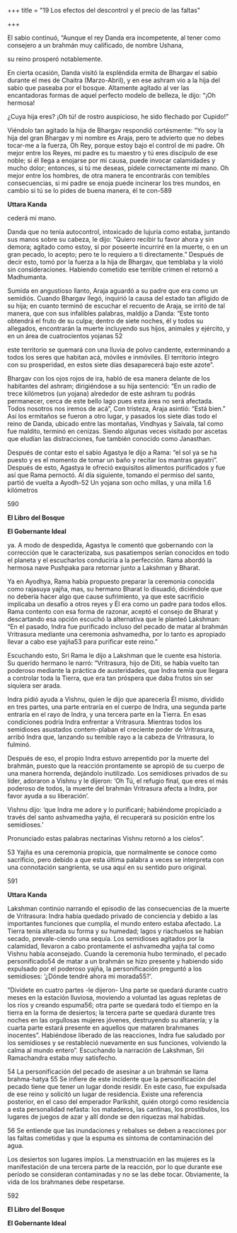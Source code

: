 +++
title = "19 Los efectos del descontrol y el precio de las faltas"

+++

El sabio continuó, “Aunque el rey Danda era incompetente, al tener como consejero a un brahmán muy calificado, de nombre Ushana,

su reino prosperó notablemente.

En cierta ocasión, Danda visitó la espléndida ermita de Bhargav el sabio durante el mes de Chaitra \(Marzo-Abril\), y en ese ashram vio a la hija del sabio que paseaba por el bosque. Altamente agitado al ver las encantadoras formas de aquel perfecto modelo de belleza, le dijo: “¡Oh hermosa\!

¿Cuya hija eres? ¡Oh tú\! de rostro auspicioso, he sido flechado por Cupido\!”



Viéndolo tan agitado la hija de Bhargav respondió cortésmente: “Yo soy la hija del gran Bhargav y mi nombre es Araja, pero te advierto que no debes tocar-me a la fuerza, Oh Rey, porque estoy bajo el control de mi padre. Oh mejor entre los Reyes, mi padre es tu maestro y tú eres discípulo de ese noble; si él llega a enojarse por mi causa, puede invocar calamidades y mucho dolor; entonces, si tú me deseas, pídele correctamente mi mano. Oh mejor entre los hombres, de otra manera te encontrarás con temibles consecuencias, si mi padre se enoja puede incinerar los tres mundos, en cambio si tú se lo pides de buena manera, él te con-589

**Uttara Kanda**

cederá mi mano.

Danda que no tenía autocontrol, intoxicado de lujuria como estaba, juntando sus manos sobre su cabeza, le dijo: “Quiero recibir tu favor ahora y sin demora; agitado como estoy, si por poseerte incurriré en la muerte, o en un gran pecado, lo acepto; pero te lo requiero a ti directamente.” Después de decir esto, tomó por la fuerza a la hija de Bhargav, que temblaba y la violó sin consideraciones. Habiendo cometido ese terrible crimen el retornó a Madhumanta.

Sumida en angustioso llanto, Araja aguardó a su padre que era como un semidiós. Cuando Bhargav llegó, inquirió la causa del estado tan afligido de su hija; en cuanto terminó de escuchar el recuento de Araja, se irritó de tal manera, que con sus infalibles palabras, maldijo a Danda: “Este tonto obtendrá el fruto de su culpa; dentro de siete noches, él y todos su allegados, encontrarán la muerte incluyendo sus hijos, animales y ejército, y en un área de cuatrocientos yojanas 52

este territorio se quemará con una lluvia de polvo candente, exterminando a todos los seres que habitan acá, móviles e inmóviles. El territorio íntegro con su prosperidad, en estos siete días desaparecerá bajo este azote”.

Bhargav con los ojos rojos de ira, habló de esa manera delante de los habitantes del ashram; dirigiéndose a su hija sentenció: “En un radio de trece kilómetros \(un yojana\) alrededor de este ashram tu podrás permanecer, cerca de este bello lago pues esta área no será afectada. Todos nosotros nos iremos de acá”, Con tristeza, Araja asintió: “Está bien.” Así los ermitaños se fueron a otro lugar, y pasados los siete días todo el reino de Danda, ubicado entre las montañas, Vindhyas y Saivala, tal como fue maldito, terminó en cenizas. Siendo algunas veces visitado por ascetas que eludían las distracciones, fue también conocido como Janasthan.

Después de contar esto el sabio Agastya le dijo a Rama: “el sol ya se ha puesto y es el momento de tomar un baño y recitar los mantras gayatri”. Después de esto, Agastya le ofreció exquisitos alimentos purificados y fue así que Rama pernoctó. Al día siguiente, tomando el permiso del santo, partió de vuelta a Ayodh-52 Un yojana son ocho millas, y una milla 1.6 kilómetros

590

**El Libro del Bosque**

**El Gobernante Ideal**

ya. A modo de despedida, Agastya le comentó que gobernando con la corrección que le caracterizaba, sus pasatiempos serían conocidos en todo el planeta y el escucharlos conduciría a la perfección. Rama abordó la hermosa nave Pushpaka para retornar junto a Lakshman y Bharat.

Ya en Ayodhya, Rama había propuesto preparar la ceremonia conocida como rajasuya yajña, mas, su hermano Bharat lo disuadió, diciéndole que no debería hacer algo que cause sufrimiento, ya que este sacrificio implicaba un desafío a otros reyes y Él era como un padre para todos ellos. Rama contento con esa forma de razonar, aceptó el consejo de Bharat y descartando esa opción escuchó la alternativa que le planteó Lakshman: “En el pasado, Indra fue purificado incluso del pecado de matar al brahmán Vritrasura mediante una ceremonia ashvamedha, por lo tanto es apropiado llevar a cabo ese yajña53 para purificar este reino.”

Escuchando esto, Sri Rama le dijo a Lakshman que le cuente esa historia. Su querido hermano le narró: “Vritrasura, hijo de Diti, se había vuelto tan poderoso mediante la práctica de austeridades, que Indra temía que llegara a controlar toda la Tierra, que era tan próspera que daba frutos sin ser siquiera ser arada.

Indra pidió ayuda a Vishnu, quien le dijo que aparecería Él mismo, dividido en tres partes, una parte entraría en el cuerpo de Indra, una segunda parte entraría en el rayo de Indra, y una tercera parte en la Tierra. En esas condiciones podría Indra enfrentar a Vritrasura. Mientras todos los semidioses asustados contem-plaban el creciente poder de Vritrasura, arribó Indra que, lanzando su temible rayo a la cabeza de Vritrasura, lo fulminó.

Después de eso, el propio Indra estuvo arrepentido por la muerte del brahmán, puesto que la reacción prontamente se apropió de su cuerpo de una manera horrenda, dejándolo inutilizado. Los semidioses privados de su líder, adoraron a Vishnu y le dijeron: ‘Oh Tú, el refugio final, que eres el más poderoso de todos, la muerte del brahmán Vritrasura afecta a Indra, por favor ayuda a su liberación’.

Vishnu dijo: ‘que Indra me adore y lo purificaré; habiéndome propiciado a través del santo ashvamedha yajña, él recuperará su posición entre los semidioses.’

Pronunciado estas palabras nectarinas Vishnu retornó a los cielos”.

53 Yajña es una ceremonia propicia, que normalmente se conoce como sacrificio, pero debido a que esta última palabra a veces se interpreta con una connotación sangrienta, se usa aquí en su sentido puro original.

591

**Uttara Kanda**

Lakshman continúo narrando el episodio de las consecuencias de la muerte de Vritrasura: Indra había quedado privado de conciencia y debido a las importantes funciones que cumplía, el mundo entero estaba afectado. La Tierra tenía alterada su forma y su humedad; lagos y riachuelos se habían secado, prevale-ciendo una sequía. Los semidioses agitados por la calamidad, llevaron a cabo prontamente el ashvamedha yajña tal como Vishnu había aconsejado. Cuando la ceremonia hubo terminado, el pecado personificado54 de matar a un brahmán se hizo presente y habiendo sido expulsado por el poderoso yajña, la personificación preguntó a los semidioses: ‘¿Dónde tendré ahora mi morada55?’.

“Divídete en cuatro partes -le dijeron- Una parte se quedará durante cuatro meses en la estación lluviosa, moviendo a voluntad las aguas repletas de los ríos y creando espuma56; otra parte se quedará todo el tiempo en la tierra en la forma de desiertos; la tercera parte se quedará durante tres noches en las orgullosas mujeres jóvenes, destruyendo su altanería; y la cuarta parte estará presente en aquellos que mataren brahmanes inocentes”. Habiéndose liberado de las reacciones, Indra fue saludado por los semidioses y se restableció nuevamente en sus funciones, volviendo la calma al mundo entero”. Escuchando la narración de Lakshman, Sri Ramachandra estaba muy satisfecho.

54 La personificación del pecado de asesinar a un brahmán se llama brahma-hatya 55 Se infiere de este incidente que la personificación del pecado tiene que tener un lugar donde residir. En este caso, fue expulsada de ese reino y solicitó un lugar de residencia. Existe una referencia posterior, en el caso del emperador Parikshit, quién otorgó como residencia a esta personalidad nefasta: los mataderos, las cantinas, los prostíbulos, los lugares de juegos de azar y allí donde se den riquezas mal habidas.

56 Se entiende que las inundaciones y rebalses se deben a reacciones por las faltas cometidas y que la espuma es síntoma de contaminación del agua.

Los desiertos son lugares impíos. La menstruación en las mujeres es la manifestación de una tercera parte de la reacción, por lo que durante ese período se consideran contaminadas y no se las debe tocar. Obviamente, la vida de los brahmanes debe respetarse.

592

**El Libro del Bosque**

**El Gobernante Ideal**
